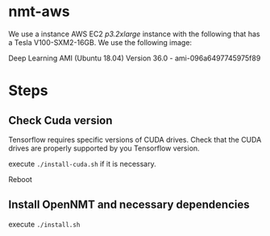 # nmt-aws

We use a instance AWS EC2 <em>p3.2xlarge</em> instance with the following
that has a Tesla V100-SXM2-16GB. We use the following image:

Deep Learning AMI (Ubuntu 18.04) Version 36.0 - ami-096a6497745975f89


# Steps

## Check Cuda version

Tensorflow requires specific versions of CUDA drives. Check that the CUDA
drives are properly supported by you Tensorflow version.

execute ```./install-cuda.sh``` if it is necessary.

Reboot 

## Install OpenNMT and necessary dependencies

execute ```./install.sh ```

